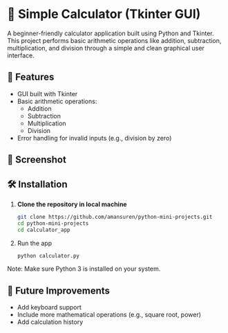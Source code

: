 # 🧮 Simple Calculator (Tkinter GUI)

A beginner-friendly calculator application built using Python and Tkinter. This project performs basic arithmetic operations like addition, subtraction, multiplication, and division through a simple and clean graphical user interface.

## 🚀 Features

- GUI built with Tkinter
- Basic arithmetic operations:
  - Addition
  - Subtraction
  - Multiplication
  - Division
- Error handling for invalid inputs (e.g., division by zero)

## 📸 Screenshot


## 🛠️ Installation

1. **Clone the repository in local machine**
   ```bash
   git clone https://github.com/amansuren/python-mini-projects.git
   cd python-mini-projects
   cd calculator_app

2. Run the app
    ```bash
    python calculator.py

Note: Make sure Python 3 is installed on your system.

## 📌 Future Improvements

- Add keyboard support
- Include more mathematical operations (e.g., square root, power)
- Add calculation history
